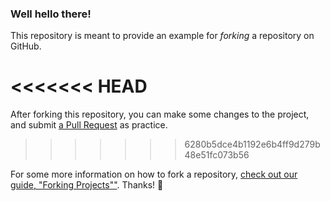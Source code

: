 ### Well hello there!

This repository is meant to provide an example for *forking* a repository on GitHub.

<<<<<<< HEAD
=======
After forking this repository, you can make some changes to the project, and submit [a Pull Request](https://github.com/octocat/Spoon-Knife/pulls) as practice.
>>>>>>> 6280b5dce4b1192e6b4ff9d279b48e51fc073b56

For some more information on how to fork a repository, [check out our guide, "Forking Projects""](http://guides.github.com/overviews/forking/). Thanks! :sparkling_heart:
